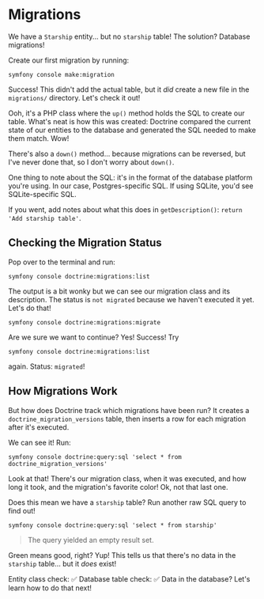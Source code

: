 # Migrations

We have a `Starship` entity... but no `starship` table!
The solution? Database migrations!

Create our first migration by running:

```terminal
symfony console make:migration
```

Success! This didn't add the actual table, but it _did_ create a
new file in the `migrations/`
directory. Let's check it out!

Ooh, it's a PHP class where the `up()` method holds the SQL to create our table.
What's neat is how this was created: Doctrine compared the current state of our
entities to the database and generated the SQL needed to make them match.
Wow!

There's also a `down()` method... because migrations can be reversed, but I've
never done that, so I don't worry about `down()`.

One thing to note about the SQL: it's in the format of the database
platform you're using. In our case, Postgres-specific SQL. If using SQLite,
you'd see SQLite-specific SQL.

If you went, add notes about what this does in `getDescription()`:
`return 'Add starship table'`.

## Checking the Migration Status

Pop over to the terminal and run:

```terminal
symfony console doctrine:migrations:list
```

The output is a bit wonky but we can see our migration class and its description.
The status is `not migrated` because we haven't executed it yet. Let's do that!

```terminal
symfony console doctrine:migrations:migrate
```

Are we sure we want to continue? Yes! Success! Try

```terminal
symfony console doctrine:migrations:list
```

again. Status: `migrated`!

## How Migrations Work

But how does Doctrine track which migrations have been run? It creates a
`doctrine_migration_versions` table, then inserts a row for each migration after 
it's executed.

We can see it! Run:

```terminal
symfony console doctrine:query:sql 'select * from doctrine_migration_versions'
```

Look at that! There's our migration class, when it was executed, and how long it took,
and the migration's favorite color! Ok, not that last one.

Does this mean we have a `starship` table? Run another raw SQL query to find out!

```terminal
symfony console doctrine:query:sql 'select * from starship'
```

> The query yielded an empty result set.

Green means good, right? Yup! This tells us that there's no data in the `starship`
table... but it *does* exist!

Entity class check: ✅ Database table check: ✅ 
Data in the database? Let's learn how to do that next!
